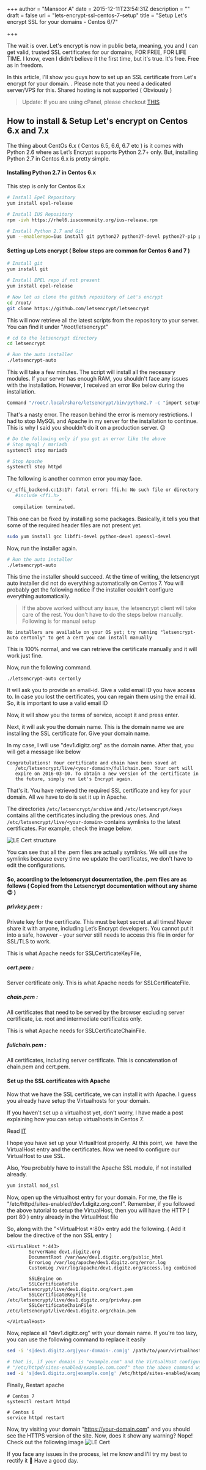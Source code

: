 +++
author = "Mansoor A"
date = 2015-12-11T23:54:31Z
description = ""
draft = false
url = "lets-encrypt-ssl-centos-7-setup"
title = "Setup Let's encrypt SSL for your domains - Centos 6/7"

+++


The wait is over. Let's encrypt is now in public beta, meaning, you and I can get valid, trusted SSL certificates for our domains, FOR FREE, FOR LIFE TIME. I know, even I didn't believe it the first time, but it's true. It's free. Free as in freedom.

In this article, I'll show you guys how to set up an SSL certificate from Let's encrypt for your domain. . Please note that you need a dedicated server/VPS for this. Shared hosting is not supported ( Obviously )

> Update: If you are using cPanel, please checkout [THIS](https://esc.sh/blog/lets-encrypt-cpanel-script/)



## How to install & Setup Let's encrypt on Centos 6.x and 7.x

The thing about CentOs 6.x ( Centos 6.5, 6.6, 6.7 etc ) is it comes with Python 2.6 where as Let’s Encrypt supports Python 2.7+ only. But, installing Python 2.7 in Centos 6.x is pretty simple.

#### Installing Python 2.7 in Centos 6.x

This step is only for Centos 6.x

```bash
# Install Epel Repository
yum install epel-release

# Install IUS Repository
rpm -ivh https://rhel6.iuscommunity.org/ius-release.rpm

# Install Python 2.7 and Git
yum --enablerepo=ius install git python27 python27-devel python27-pip python27-setuptools python27-virtualenv -y
```

#### Setting up Lets encrypt ( Below steps are common for Centos 6 and 7 )

```bash
# Install git
yum install git

# Install EPEL repo if not present 
yum install epel-release

# Now let us clone the github repository of Let's encrypt
cd /root/
git clone https://github.com/letsencrypt/letsencrypt
```

This will now retrieve all the latest scripts from the repository to your server. You can find it under "/root/letsencrypt"

```bash
# cd to the letsencrypt directory
cd letsencrypt

# Run the auto installer
./letsencrypt-auto
```

This will take a few minutes. The script will install all the necessary modules. If your server has enough RAM, you shouldn't face any issues with the installation. However, I received an error like below during the installation.

```bash
Command "/root/.local/share/letsencrypt/bin/python2.7 -c "import setuptools, tokenize;__file__='/tmp/pip-build-cAuqmP/cryptography/setup.py';exec(compile(getattr(tokenize, 'open', open)(__file__).read().replace('\r\n', '\n'), __file__, 'exec'))" install --record /tmp/pip-rhCaoe-record/install-record.txt --single-version-externally-managed --compile --install-headers /root/.local/share/letsencrypt/include/site/python2.7/cryptography" failed with error code 1 in /tmp/pip-build-cAuqmP/cryptography
```

That's a nasty error. The reason behind the error is memory restrictions. I had to stop MySQL and Apache in my server for the installation to continue. This is why I said you shouldn't do it on a production server. 😉

```bash
# Do the following only if you got an error like the above
# Stop mysql / mariadb 
systemctl stop mariadb

# Stop Apache
systemctl stop httpd
```

The following is another common error you may face.

```bash
c/_cffi_backend.c:13:17: fatal error: ffi.h: No such file or directory
   #include <ffi.h>
                   ^
  compilation terminated.
```

This one can be fixed by installing some packages. Basically, it tells you that some of the required header files are not present yet.

```bash
sudo yum install gcc libffi-devel python-devel openssl-devel
```

Now, run the installer again.

```bash
# Run the auto installer
./letsencrypt-auto
```

This time the installer should succeed. At the time of writing, the letsencrypt auto installer did not do everything automatically on Centos 7. You will probably get the following notice if the installer couldn't configure everything automatically. 

> If the above worked without any issue, the letsencrypt client will take care of the rest. You don't have to do the steps below manually. Following is for manual setup

```
No installers are available on your OS yet; try running "letsencrypt-auto certonly" to get a cert you can install manually
```

This is 100% normal, and we can retrieve the certificate manually and it will work just fine.

Now, run the following command.

```
./letsencrypt-auto certonly
```

It will ask you to provide an email-id. Give a valid email ID you have access to. In case you lost the certificates, you can regain them using the email id. So, it is important to use a valid email ID

Now, it will show you the terms of service, accept it and press enter.

Next, it will ask you the domain name. This is the domain name we are installing the SSL certificate for. Give your domain name.

In my case, I will use "dev1.digitz.org" as the domain name. After that, you will get a message like below

```
Congratulations! Your certificate and chain have been saved at
   /etc/letsencrypt/live/<your-domain>/fullchain.pem. Your cert will
   expire on 2016-03-10. To obtain a new version of the certificate in
   the future, simply run Let's Encrypt again.
```

That's it. You have retrieved the required SSL certificate and key for your domain. All we have to do is set it up in Apache.

The directories `/etc/letsencrypt/archive` and `/etc/letsencrypt/keys` contains all the certificates including the previous ones. And `/etc/letsencrypt/live/<your-domain>` contains symlinks to the latest certificates. For example, check the image below.

 ![LE Cert structure](https://cdn.esc.sh/jekyll/posts/le-centos/le_ssl_1.png)

You can see that all the .pem files are actually symlinks. We will use the symlinks because every time we update the certificates, we don't have to edit the configurations.

#### So, according to the letsencrypt documentation, the .pem files are as follows ( Copied from the Letsencrypt documentation without any shame 😉 )

##### privkey.pem :

Private key for the certificate. This must be kept secret at all times! Never share it with anyone, including Let’s Encrypt developers. You cannot put it into a safe, however - your server still needs to access this file in order for SSL/TLS to work.

This is what Apache needs for SSLCertificateKeyFile,

##### cert.pem :

Server certificate only. This is what Apache needs for SSLCertificateFile.

##### chain.pem :

All certificates that need to be served by the browser excluding server certificate, i.e. root and intermediate certificates only.

This is what Apache needs for SSLCertificateChainFile.

##### fullchain.pem :

All certificates, including server certificate. This is concatenation of chain.pem and cert.pem.

 

#### Set up the SSL certificates with Apache

Now that we have the SSL certificate, we can install it with Apache. I guess you already have setup the Virtualhosts for your domain.

If you haven't set up a virtualhost yet, don't worry, I have made a post explaining how you can setup virtualhosts in Centos 7.

Read [IT](https://esc.sh/blog/setting-up-virtualhost-in-centos-7/)

I hope you have set up your VirtualHost properly. At this point, we  have the VirtualHost entry and the certificates. Now we need to configure our VirtualHost to use SSL.

Also, You probably have to install the Apache SSL module, if not installed already.

```bash
yum install mod_ssl
```

Now, open up the virtualhost entry for your domain. For me, the file is "/etc/httpd/sites-enabled/dev1.digitz.org.conf". Remember, if you followed the above tutorial to setup the VirtualHost, then you will have the HTTP ( port 80 ) entry already in the VirtualHost file

So, along with the "<VirtualHost *:80> entry add the following. ( Add it below the </VirtualHost> directive of the non SSL entry )

```
<VirtualHost *:443>
        ServerName dev1.digitz.org
        DocumentRoot /var/www/dev1.digitz.org/public_html
        ErrorLog /var/log/apache/dev1.digitz.org/error.log
        CustomLog /var/log/apache/dev1.digitz.org/access.log combined

		SSLEngine on 
		SSLCertificateFile /etc/letsencrypt/live/dev1.digitz.org/cert.pem
		SSLCertificateKeyFile /etc/letsencrypt/live/dev1.digitz.org/privkey.pem
		SSLCertificateChainFile /etc/letsencrypt/live/dev1.digitz.org/chain.pem

</VirtualHost>
```

Now, replace all "dev1.digitz.org" with your domain name. If you're too lazy, you can use the following command to replace it easily

```bash
sed -i 's|dev1.digitz.org|your-domain-.com|g' /path/to/your/virtualhost

# that is, if your domain is "example.com" and the VirtualHost configuration is located at
# "/etc/httpd/sites-enabled/example.com.conf" then the above command will become
sed -i 's|dev1.digitz.org|example.com|g' /etc/httpd/sites-enabled/example.com.conf
```

Finally, Restart apache

```shell
# Centos 7
systemctl restart httpd

# Centos 6
service httpd restart
```

Now, try visiting your domain "https://your-domain.com" and you should see the HTTPS version of the site. Now, does it show any warning? Nope! Check out the following image
 ![LE Cert]( https://cdn.esc.sh/jekyll/posts/le-centos/le_ssl_2.png)


If you face any issues in the process, let me know and I'll try my best to rectify it 🙂 Have a good day.

